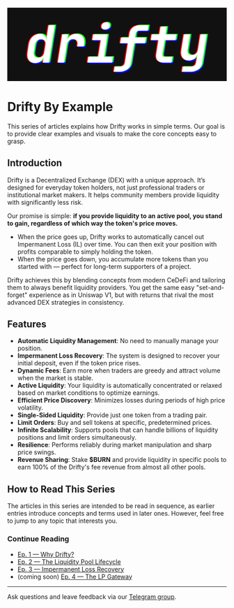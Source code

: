 ![](./imgs/banner.png)

# Drifty By Example

This series of articles explains how Drifty works in simple terms. Our goal is to provide clear examples and visuals to make the core concepts easy to grasp.

## Introduction

Drifty is a Decentralized Exchange (DEX) with a unique approach. It’s designed for everyday token holders, not just professional traders or institutional market makers. It helps community members provide liquidity with significantly less risk.

Our promise is simple: **if you provide liquidity to an active pool, you stand to gain, regardless of which way the token's price moves.**

-   When the price goes up, Drifty works to automatically cancel out Impermanent Loss (IL) over time. You can then exit your position with profits comparable to simply holding the token.
-   When the price goes down, you accumulate more tokens than you started with — perfect for long-term supporters of a project.

Drifty achieves this by blending concepts from modern CeDeFi and tailoring them to always benefit liquidity providers. You get the same easy "set-and-forget" experience as in Uniswap V1, but with returns that rival the most advanced DEX strategies in consistency.

## Features

-   **Automatic Liquidity Management**: No need to manually manage your position.
-   **Impermanent Loss Recovery**: The system is designed to recover your initial deposit, even if the token price rises.
-   **Dynamic Fees**: Earn more when traders are greedy and attract volume when the market is stable.
-   **Active Liquidity**: Your liquidity is automatically concentrated or relaxed based on market conditions to optimize earnings.
-   **Efficient Price Discovery**: Minimizes losses during periods of high price volatility.
-   **Single-Sided Liquidity**: Provide just one token from a trading pair.
-   **Limit Orders**: Buy and sell tokens at specific, predetermined prices.
-   **Infinite Scalability**: Supports pools that can handle billions of liquidity positions and limit orders simultaneously.
-   **Resilience**: Performs reliably during market manipulation and sharp price swings.
-   **Revenue Sharing**: Stake **$BURN** and provide liquidity in specific pools to earn 100% of the Drifty's fee revenue from almost all other pools.

## How to Read This Series

The articles in this series are intended to be read in sequence, as earlier entries introduce concepts and terms used in later ones. However, feel free to jump to any topic that interests you.

### Continue Reading

-   [Ep. 1 — Why Drifty?](./ep1-why-drifty.md)
-   [Ep. 2 — The Liquidity Pool Lifecycle](./ep2-liquidity-pool-lifecycle.md)
-   [Ep. 3 — Impermanent Loss Recovery](./ep3-il-recovery.md)
-   (coming soon) [Ep. 4 — The LP Gateway]()

---

Ask questions and leave feedback via our [Telegram group](https://t.me/driftyicp).
